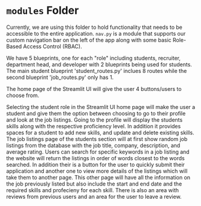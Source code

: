 # `modules` Folder

Currently, we are using this folder to hold functionality that needs to be accessible to the entire application. `nav.py` is a module that supports our custom navigation bar on the left of the app along with some basic Role-Based Access Control (RBAC). 

We have 5 blueprints, one for each "role" including students, recruiter, department head, and developer with 2 blueprints being used for students. The main student blueprint 'student_routes.py' inclues 8 routes while the second blueprint 'job_routes.py' only has 1.

The home page of the Streamlit UI will give the user 4 buttons/users to choose from.

Selecting the student role in the Streamlit UI home page will make the user a student and give them the option between choosing to go to their profile and look at the job listings. Going to the profile will display the students skills along with the respective proficiency level. In addition it provides spaces for a student to add new skills, and update and delete existing skills. The job listings page of the students section will at first show random job listings from the database with the job title, company, description, and average rating. Users can search for specific keywords in a job listing and the website will return the listings in order of words closest to the words searched. In addition their is a button for the user to quickly submit their application and another one to view more details of the listings which will take them to another page. This other page will have all the information on the job previously listed but also include the start and end date and the required skills and profecieny for each skill. There is also an area with reviews from previous users and an area for the user to leave a review.